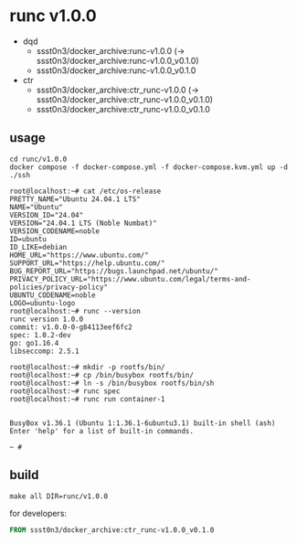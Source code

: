 # runc v1.0.0

* dqd
    * ssst0n3/docker_archive:runc-v1.0.0 (-> ssst0n3/docker_archive:runc-v1.0.0_v0.1.0)
    * ssst0n3/docker_archive:runc-v1.0.0_v0.1.0
* ctr
    * ssst0n3/docker_archive:ctr_runc-v1.0.0 (-> ssst0n3/docker_archive:ctr_runc-v1.0.0_v0.1.0)
    * ssst0n3/docker_archive:ctr_runc-v1.0.0_v0.1.0

## usage

```shell
cd runc/v1.0.0
docker compose -f docker-compose.yml -f docker-compose.kvm.yml up -d
./ssh
```

```shell
root@localhost:~# cat /etc/os-release 
PRETTY_NAME="Ubuntu 24.04.1 LTS"
NAME="Ubuntu"
VERSION_ID="24.04"
VERSION="24.04.1 LTS (Noble Numbat)"
VERSION_CODENAME=noble
ID=ubuntu
ID_LIKE=debian
HOME_URL="https://www.ubuntu.com/"
SUPPORT_URL="https://help.ubuntu.com/"
BUG_REPORT_URL="https://bugs.launchpad.net/ubuntu/"
PRIVACY_POLICY_URL="https://www.ubuntu.com/legal/terms-and-policies/privacy-policy"
UBUNTU_CODENAME=noble
LOGO=ubuntu-logo
root@localhost:~# runc --version
runc version 1.0.0
commit: v1.0.0-0-g84113eef6fc2
spec: 1.0.2-dev
go: go1.16.4
libseccomp: 2.5.1
```

```shell
root@localhost:~# mkdir -p rootfs/bin/
root@localhost:~# cp /bin/busybox rootfs/bin/
root@localhost:~# ln -s /bin/busybox rootfs/bin/sh
root@localhost:~# runc spec
root@localhost:~# runc run container-1


BusyBox v1.36.1 (Ubuntu 1:1.36.1-6ubuntu3.1) built-in shell (ash)
Enter 'help' for a list of built-in commands.

~ # 
```

## build

```shell
make all DIR=runc/v1.0.0
```

for developers:

```dockerfile
FROM ssst0n3/docker_archive:ctr_runc-v1.0.0_v0.1.0
```